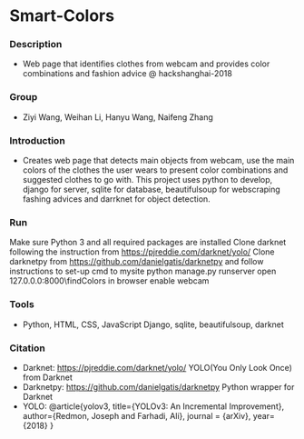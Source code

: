 # Smart-Colors

### Description

* Web page that identifies clothes from webcam and provides color combinations and fashion advice @ hackshanghai-2018

### Group

* Ziyi Wang, Weihan Li, Hanyu Wang, Naifeng Zhang

### Introduction

* Creates web page that detects main objects from webcam, use the main colors of the clothes the user wears to present color combinations and suggested clothes to go with. This project uses python to develop, django for server, sqlite for database, beautifulsoup for webscraping fashing advices and darrknet for object detection.

### Run

Make sure Python 3 and all required packages are installed
Clone darknet following the instruction from https://pjreddie.com/darknet/yolo/
Clone darknetpy from https://github.com/danielgatis/darknetpy and follow instructions to set-up
cmd to mysite
python manage.py runserver
open 127.0.0.0:8000\findColors in browser
enable webcam
### Tools

* Python, HTML, CSS, JavaScript
Django, sqlite, beautifulsoup, darknet
### Citation
* Darknet: https://pjreddie.com/darknet/yolo/ YOLO(You Only Look Once) from Darknet
* Darknetpy: https://github.com/danielgatis/darknetpy Python wrapper for Darknet
* YOLO: @article{yolov3,
  title={YOLOv3: An Incremental Improvement},
  author={Redmon, Joseph and Farhadi, Ali},
  journal = {arXiv},
  year={2018}
}
